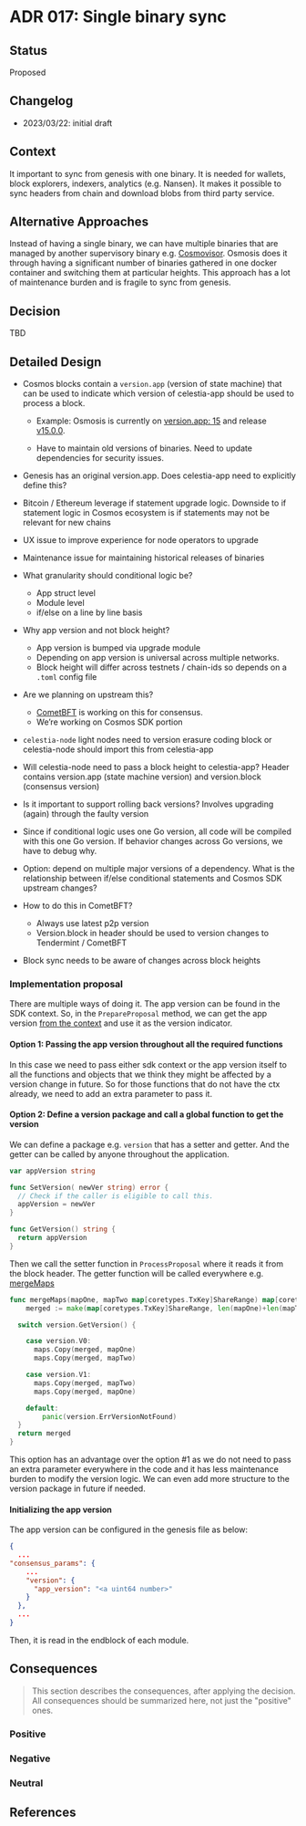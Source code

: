 # ADR 017: Single binary sync

## Status

Proposed

## Changelog

- 2023/03/22: initial draft

## Context

It important to sync from genesis with one binary.
It is needed for wallets, block explorers, indexers, analytics (e.g. Nansen).
It makes it possible to sync headers from chain and download blobs from third party service.

## Alternative Approaches

Instead of having a single binary, we can have multiple binaries that are managed by another supervisory binary e.g. [Cosmovisor](https://docs.desmos.network/fullnode/cosmovisor/).
Osmosis does it through having a significant number of binaries gathered in one docker container and switching them at particular heights.
This approach has a lot of maintenance burden and is fragile to sync from genesis.

## Decision

TBD

## Detailed Design

- Cosmos blocks contain a `version.app` (version of state machine) that can be used to indicate which version of celestia-app should be used to process a block.
  - Example: Osmosis is currently on [version.app: 15](https://www.mintscan.io/osmosis/blocks/8804111) and release [v15.0.0](https://github.com/osmosis-labs/osmosis/releases/tag/v15.0.0).

  - Have to maintain old versions of binaries. Need to update dependencies for security issues.

- Genesis has an original version.app. Does celestia-app need to explicitly define this?

- Bitcoin / Ethereum leverage if statement upgrade logic. Downside to if statement logic in Cosmos ecosystem is if statements may not be relevant for new chains

- UX issue to improve experience for node operators to upgrade

- Maintenance issue for maintaining historical releases of binaries

- What granularity should conditional logic be?
  - App struct level
  - Module level
  - if/else on a line by line basis

- Why app version and not block height?
  - App version is bumped via upgrade module
  - Depending on app version is universal across multiple networks.
  - Block height will differ across testnets / chain-ids so depends on a `.toml` config file

- Are we planning on upstream this?
  - [CometBFT](https://github.com/cometbft/cometbft) is working on this for consensus.
  - We’re working on Cosmos SDK portion

- `celestia-node` light nodes need to version erasure coding block or celestia-node should import this from celestia-app

- Will celestia-node need to pass a block height to celestia-app? Header contains version.app (state machine version) and version.block (consensus version)

- Is it important to support rolling back versions? Involves upgrading (again) through the faulty version

- Since if conditional logic uses one Go version, all code will be compiled with this one Go version. If behavior changes across Go versions, we have to debug why.

- Option: depend on multiple major versions of a dependency. What is the relationship between if/else conditional statements and Cosmos SDK upstream changes?

- How to do this in CometBFT?
  - Always use latest p2p version
  - Version.block in header should be used to version changes to Tendermint / CometBFT

- Block sync needs to be aware of changes across block heights

### Implementation proposal

There are multiple ways of doing it. The app version can be found in the SDK context.
So, in the `PrepareProposal` method, we can get the app version [from the context](https://github.com/celestiaorg/celestia-app/blob/main/app/prepare_proposal.go#L28) and use it as the version indicator.

#### Option 1: Passing the app version throughout all the required functions

In this case we need to pass either sdk context or the app version itself to all the functions and objects that we think they might be affected by a version change in future.
So for those functions that do not have the ctx already, we need to add an extra parameter to pass it.

#### Option 2: Define a version package and call a global function to get the version

We can define a package e.g. `version` that has a setter and getter. And the getter can be called by anyone throughout the application.

```go
var appVersion string

func SetVersion( newVer string) error {
  // Check if the caller is eligible to call this.
  appVersion = newVer
}

func GetVersion() string {
  return appVersion
}

```

Then we call the setter function in `ProcessProposal` where it reads it from the block header.
The getter function will be called everywhere e.g. [mergeMaps](https://github.com/celestiaorg/celestia-app/blob/f1dec1014a7159c0f0b213182aff4793163e9732/pkg/shares/share_splitting.go#L159)

```go
func mergeMaps(mapOne, mapTwo map[coretypes.TxKey]ShareRange) map[coretypes.TxKey]ShareRange {
	merged := make(map[coretypes.TxKey]ShareRange, len(mapOne)+len(mapTwo))

  switch version.GetVersion() {

    case version.V0:
      maps.Copy(merged, mapOne)
      maps.Copy(merged, mapTwo)

    case version.V1:
      maps.Copy(merged, mapTwo)
      maps.Copy(merged, mapOne)

    default:
        panic(version.ErrVersionNotFound)
  }
  return merged
}
```

This option has an advantage over the option #1 as we do not need to pass an extra parameter everywhere in the code and it has less maintenance burden to modify the version logic.
We can even add more structure to the version package in future if needed.

#### Initializing the app version

The app version can be configured in the genesis file as below:

```json
{
  ...
"consensus_params": {
    ...
    "version": {
      "app_version": "<a uint64 number>"
    }
  },
  ...
}
```

Then, it is read in the endblock of each module.

## Consequences

> This section describes the consequences, after applying the decision. All consequences should be summarized here, not just the "positive" ones.

### Positive

### Negative

### Neutral

## References

